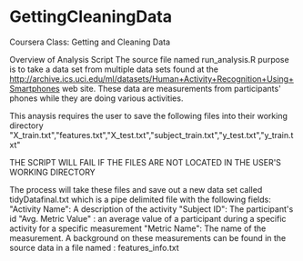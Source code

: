 GettingCleaningData
===================

Coursera Class: Getting and Cleaning Data

Overview of Analysis Script
The source file named run_analysis.R purpose is to take a data set from multiple data sets found at the 
http://archive.ics.uci.edu/ml/datasets/Human+Activity+Recognition+Using+Smartphones web site. These data are measurements from participants'
phones while they are doing various activities. 

This anaysis requires the user to save the following files into their working directory
"X_train.txt","features.txt","X_test.txt","subject_train.txt","y_test.txt","y_train.txt"

THE SCRIPT WILL FAIL IF THE FILES ARE NOT LOCATED IN THE USER'S WORKING DIRECTORY

The process will take these files and save out a new data set called tidyDatafinal.txt which is a pipe delimited file 
with the following fields:
"Activity Name": A description of the activity
"Subject ID": The participant's id
"Avg. Metric Value" : an average value of a participant during a specific activity for a specific measurement
"Metric Name":  The name of the measurement. A background on these measurements can be found in the source data in a file named : features_info.txt

